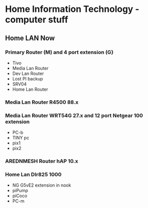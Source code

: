 # Home Information Technology - computer stuff

## Home LAN Now

### Primary Router (M) and 4 port extension (G}
+ Tivo
+ Media Lan Router
+ Dev Lan Router
+ Lost PI backup 
+ SRV04
+ Home Lan Router

### Media Lan Router R4500 88.x

### Media Lan Router WRT54G 27.x and 12 port Netgear 100 extension
+ PC-b
+ TINY pc
+ pix1
+ pix2

### AREDNMESH Router hAP 10.x

### Home Lan DIr825 1000
+ NG G5vE2 extension in nook
+ piPump
+ piCoco
+ PC-m

